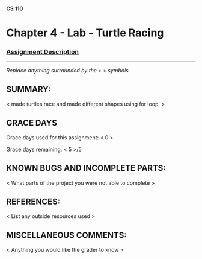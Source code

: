 #### CS 110
# Chapter 4 - Lab - Turtle Racing

### [Assignment Description](https://docs.google.com/document/d/1MWJnOpOaQL3yQb1-FVcj7SZLzLQRGZrbhnpyOL0v6mE/edit?usp=sharing)

***

_Replace anything surrounded by the `< >` symbols._

## SUMMARY:
 < made turtles race and made different shapes using for loop. >

## GRACE DAYS
Grace days used for this assignment: < 0 >

Grace days remaining: < 5 >/5

## KNOWN BUGS AND INCOMPLETE PARTS:
 < What parts of the project you were not able to complete >

## REFERENCES:
 < List any outside resources used >

## MISCELLANEOUS COMMENTS:
 < Anything you would like the grader to know >
